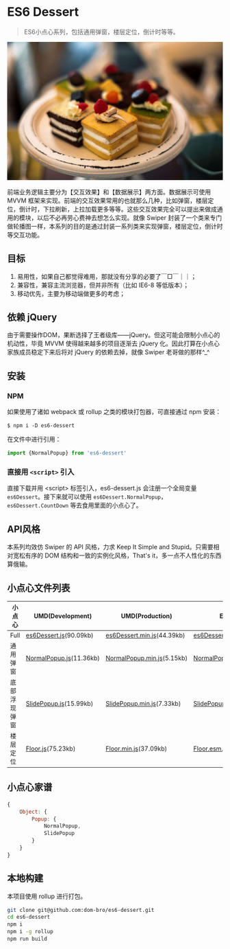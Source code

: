 # ES6 Dessert

> ES6小点心系列，包括通用弹窗，楼层定位，倒计时等等。

![](./images/dessert.jpg)

前端业务逻辑主要分为【交互效果】和【数据展示】两方面。数据展示可使用 MVVM 框架来实现。前端的交互效果常用的也就那么几种，比如弹窗，楼层定位，倒计时，下拉刷新，上拉加载更多等等。这些交互效果完全可以提出来做成通用的模块，以后不必再劳心费神去想怎么实现。就像 Swiper 封装了一个类来专门做轮播图一样，本系列的目的是通过封装一系列类来实现弹窗，楼层定位，倒计时等交互功能。

## 目标

1. 易用性，如果自己都觉得难用，那就没有分享的必要了￣□￣｜｜；
2. 兼容性，兼容主流浏览器，但并非所有（比如 IE6-8 等低版本）；
3. 移动优先，主要为移动端做更多的考虑；

## 依赖 jQuery

由于需要操作DOM，果断选择了王者级库——jQuery。但这可能会限制小点心的机动性，毕竟 MVVM 使得越来越多的项目逐渐去 jQuery 化。因此打算在小点心家族成员稳定下来后将对 jQuery 的依赖去掉，就像 Swiper 老哥做的那样^_^

## 安装

### NPM

如果使用了诸如 webpack 或 rollup 之类的模块打包器，可直接通过 npm 安装：

```
$ npm i -D es6-dessert
```

在文件中进行引用：

```js
import {NormalPopup} from 'es6-dessert'
```

### 直接用 `<script>` 引入

直接下载并用 &lt;script> 标签引入，es6-dessert.js 会注册一个全局变量 `es6Dessert`。接下来就可以使用 `es6Dessert.NormalPopup`，`es6Dessert.CountDown` 等去食用里面的小点心了。

## API风格

本系列均效仿 Swiper 的 API 风格，力求 Keep It Simple and Stupid。只需要相对宽松有序的 DOM 结构和一致的实例化风格，That's it，多一点不人性化的东西算俄输。

## 小点心文件列表

<table>
<thead>
<th>小点心</th>
<th>UMD(Development)</th>
<th>UMD(Production)</th>
<th>ES Module</th>
</thead>
<tbody>
<tr><td>Full</td><td><a href="https://unpkg.com/es6-dessert/dist/es6Dessert.js">es6Dessert.js</a>(90.09kb)</td><td><a href="https://unpkg.com/es6-dessert/dist/es6Dessert.min.js">es6Dessert.min.js</a>(44.39kb)</td><td><a href="https://unpkg.com/es6-dessert/dist/es6Dessert.esm.js">es6Dessert.esm.js</a>(71.51kb)</td></tr><tr><td>通用弹窗</td><td><a href="https://unpkg.com/es6-dessert/dist/NormalPopup.js">NormalPopup.js</a>(11.36kb)</td><td><a href="https://unpkg.com/es6-dessert/dist/NormalPopup.min.js">NormalPopup.min.js</a>(5.15kb)</td><td><a href="https://unpkg.com/es6-dessert/dist/NormalPopup.esm.js">NormalPopup.esm.js</a>(6.87kb)</td></tr><tr><td>底部浮现弹窗</td><td><a href="https://unpkg.com/es6-dessert/dist/SlidePopup.js">SlidePopup.js</a>(15.99kb)</td><td><a href="https://unpkg.com/es6-dessert/dist/SlidePopup.min.js">SlidePopup.min.js</a>(7.33kb)</td><td><a href="https://unpkg.com/es6-dessert/dist/SlidePopup.esm.js">SlidePopup.esm.js</a>(10.77kb)</td></tr><tr><td>楼层定位</td><td><a href="https://unpkg.com/es6-dessert/dist/Floor.js">Floor.js</a>(75.23kb)</td><td><a href="https://unpkg.com/es6-dessert/dist/Floor.min.js">Floor.min.js</a>(37.09kb)</td><td><a href="https://unpkg.com/es6-dessert/dist/Floor.esm.js">Floor.esm.js</a>(61.71kb)</td></tr>
</tbody>
</table>

## 小点心家谱

```js
{
    Object: {
        Popup: {
            NormalPopup,
            SlidePopup
        }
    }
}
```

## 本地构建

本项目使用 rollup 进行打包。

```bash
git clone git@github.com:dom-bro/es6-dessert.git
cd es6-dessert
npm i
npm i -g rollup
npm run build
```
